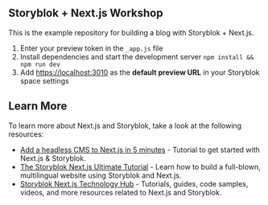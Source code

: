## Storyblok + Next.js Workshop

This is the example repository for building a blog with Storyblok + Next.js.

1. Enter your preview token in the `_app.js` file
2. Install dependencies and start the development server `npm install && npm run dev`
3. Add [https://localhost:3010](https://localhost:3010) as the **default preview URL** in your Storyblok space settings

## Learn More

To learn more about Next.js and Storyblok, take a look at the following resources:

- [Add a headless CMS to Next.js in 5 minutes](https://www.storyblok.com/tp/add-a-headless-cms-to-next-js-in-5-minutes) - Tutorial to get started with Next.js & Storyblok.
- [The Storyblok Next.js Ultimate Tutorial](https://www.storyblok.com/tp/nextjs-headless-cms-ultimate-tutorial) - Learn how to build a full-blown, multilingual website using Storyblok and Next.js.
- [Storyblok Next.js Technology Hub](https://www.storyblok.com/tc/nextjs) - Tutorials, guides, code samples, videos, and more resources related to Next.js and Storyblok.
